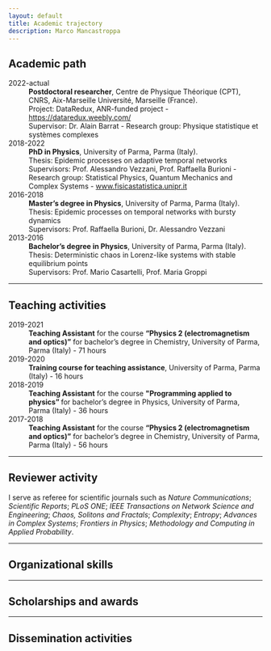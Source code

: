 ```yaml
---
layout: default
title: Academic trajectory
description: Marco Mancastroppa
---
```


## Academic path
<dl>
<dt>2022-actual</dt>
  <dd><b>Postdoctoral researcher</b>, Centre de Physique Théorique (CPT), CNRS, Aix-Marseille Université, Marseille (France).<br>
    Project: DataRedux, ANR-funded project - <a href="https://dataredux.weebly.com/">https://dataredux.weebly.com/</a> <br>
    Supervisor: Dr. Alain Barrat - Research group: Physique statistique et systèmes complexes
  </dd>
<dt>2018-2022</dt>
  <dd><b>PhD in Physics</b>, University of Parma, Parma (Italy).<br>
    Thesis: Epidemic processes on adaptive temporal networks <br>
    Supervisors: Prof. Alessandro Vezzani, Prof. Raffaella Burioni - Research group: Statistical Physics, Quantum Mechanics and Complex Systems - <a href="www.fisicastatistica.unipr.it">www.fisicastatistica.unipr.it</a>
    </dd>
<dt>2016-2018</dt>
  <dd><b>Master’s degree in Physics</b>, University of Parma, Parma (Italy).<br>
    Thesis: Epidemic processes on temporal networks with bursty dynamics <br>
    Supervisors: Prof. Raffaella Burioni, Dr. Alessandro Vezzani
    </dd>
<dt>2013-2016</dt>
  <dd><b>Bachelor’s degree in Physics</b>, University of Parma, Parma (Italy).<br>
    Thesis: Deterministic chaos in Lorenz-like systems with stable equilibrium points <br>
    Supervisors: Prof. Mario Casartelli, Prof. Maria Groppi
  </dd>
</dl>

***

## Teaching activities
<dl>
<dt>2019-2021</dt>
  <dd><b>Teaching Assistant</b> for the course <b>“Physics 2 (electromagnetism and optics)”</b> for bachelor’s degree in Chemistry, University of Parma, Parma (Italy) - 71 hours
  </dd>
<dt>2019-2020</dt>
  <dd><b>Training course for teaching assistance</b>, University of Parma, Parma (Italy) - 16 hours
  </dd>
<dt>2018-2019</dt>
  <dd><b>Teaching Assistant</b> for the course <b>"Programming applied to physics” </b> for bachelor’s degree in Physics, University of Parma, Parma (Italy) - 36 hours
  </dd>
<dt>2017-2018</dt>
  <dd><b>Teaching Assistant</b> for the course <b>“Physics 2 (electromagnetism and optics)”</b> for bachelor’s degree in Chemistry, University of Parma, Parma (Italy) - 56 hours
  </dd>
</dl>

***

## Reviewer activity
I serve as referee for scientific journals such as <i>Nature Communications</i>; <i>Scientific Reports</i>; <i>PLoS ONE</i>; <i>IEEE Transactions on Network Science and Engineering</i>; <i>Chaos, Solitons and Fractals</i>; <i>Complexity</i>; <i>Entropy</i>; <i>Advances in Complex Systems</i>; <i>Frontiers in Physics</i>; <i>Methodology and Computing in Applied Probability</i>.

***

## Organizational skills

***

## Scholarships and awards

***

## Dissemination activities
